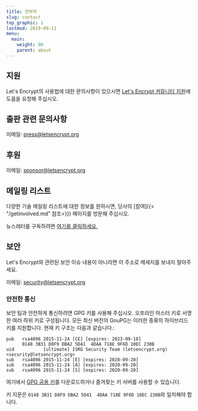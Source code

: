 ```yaml
---
title: 연락처
slug: contact
top_graphic: 1
lastmod: 2019-09-11
menu:
  main:
    weight: 90
    parent: about
---
```


## 지원

Let's Encrypt의 사용법에 대한 문의사항이 있으시면 [Let's Encrypt 커뮤니티 지원](https://community.letsencrypt.org/)에 도음을 요청해 주십시오.

## 출판 관련 문의사항

이메일: [press@letsencrypt.org](mailto:press@letsencrypt.org)

## 후원

이메일: [sponsor@letsencrypt.org](mailto:sponsor@letsencrypt.org)

## 메일링 리스트

다양한 기술 메일링 리스트에 대한 정보를 원하시면, 당사의 [참여]({< "/getinvolved.md" 참조>}}) 페이지를 방문해 주십시오.

뉴스레터를 구독하려면 [여기를 클릭하세요.](https://letsencrypt.us14.list-manage.com/subscribe?u=dc00f5bdab7179027a494d4e8&id=ec773c6bad)

## 보안

Let's Encrypt와 관련된 보안 이슈 내용이 아니라면 이 주소로 메세지를 보내지 말아주세요.

이메일: [security@letsencrypt.org](mailto:security@letsencrypt.org)

### 안전한 통신

보안 팀과 안전하게 통신하려면 GPG 키를 사용해 주십시오. 오프라인 마스터 키로 서명한 여러 하위 키로 구성됩니다. 모든 최신 버전의 GnuPG는 이러한 종류의 하이브리드 키를 지원합니다. 현재 키 구조는 다음과 같습니다.:

```
pub   rsa4096 2015-11-24 [CE] [expires: 2023-09-18]
      0148 3B31 D8F9 DBA2 5D41  4DAA 718E 9F6D 10EC 230B
uid           [ultimate] ISRG Security Team (letsencrypt.org) <security@letsencrypt.org>
sub   rsa4096 2015-11-24 [E] [expires: 2020-09-20]
sub   rsa4096 2015-11-24 [A] [expires: 2020-09-20]
sub   rsa4096 2015-11-24 [S] [expires: 2020-09-20]
```

여기에서 [GPG 공용 키](/security_letsencrypt.org-publickey.asc)를 다운로드하거나 즐겨찾는 키 서버를 사용할 수 있습니다.

키 지문은 `0148 3B31 D8F9 DBA2 5D41  4DAA 718E 9F6D 10EC 230B`와 일치해야 합니다.
